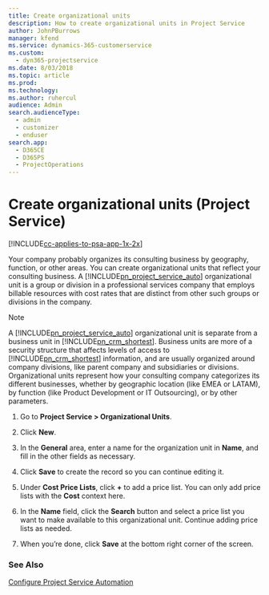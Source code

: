 ```yaml
---
title: Create organizational units
description: How to create organizational units in Project Service
author: JohnPBurrows
manager: kfend
ms.service: dynamics-365-customerservice
ms.custom: 
  - dyn365-projectservice
ms.date: 8/03/2018
ms.topic: article
ms.prod: 
ms.technology: 
ms.author: ruhercul
audience: Admin
search.audienceType: 
  - admin
  - customizer
  - enduser
search.app: 
  - D365CE
  - D365PS
  - ProjectOperations
---
```

# Create organizational units (Project Service)

[!INCLUDE[cc-applies-to-psa-app-1x-2x](../includes/cc-applies-to-psa-app-1x-2x.md)]

Your company probably organizes its consulting business by geography, function, or other areas. You can create organizational units that reflect your consulting business. A [!INCLUDE[pn_project_service_auto](../includes/pn-project-service-auto.md)] organizational unit is a group or division in a professional services company that employs billable resources with cost rates that are distinct from other such groups or divisions in the company.  
  
> [!NOTE]
>  A [!INCLUDE[pn_project_service_auto](../includes/pn-project-service-auto.md)] organizational unit is separate from a business unit in [!INCLUDE[pn_crm_shortest](../includes/pn-crm-shortest.md)]. Business units are more of a security structure that affects levels of access to [!INCLUDE[pn_crm_shortest](../includes/pn-crm-shortest.md)] information, and are usually organized around company divisions, like parent company and subsidiaries or divisions. Organizational units represent how your consulting company categorizes its different businesses, whether by geographic location (like EMEA or LATAM), by function (like Product Development or IT Outsourcing), or by other parameters.  
  
1.  Go to **Project Service > Organizational Units**.  
  
2.  Click **New**.  
  
3.  In the **General** area, enter a name for the organization unit in **Name**, and fill in the other fields as necessary.  
  
4.  Click **Save** to create the record so you can continue editing it.  
  
5.  Under **Cost Price Lists**, click **+** to add a price list. You can only add price lists with the **Cost** context here.  
  
6.  In the **Name** field, click the **Search** button and select a price list you want to make available to this organizational unit. Continue adding price lists as needed.  
  
7.  When you’re done, click **Save** at the bottom right corner of the screen.  
  
### See Also  
 [Configure Project Service Automation](../project-service/configure.md)

